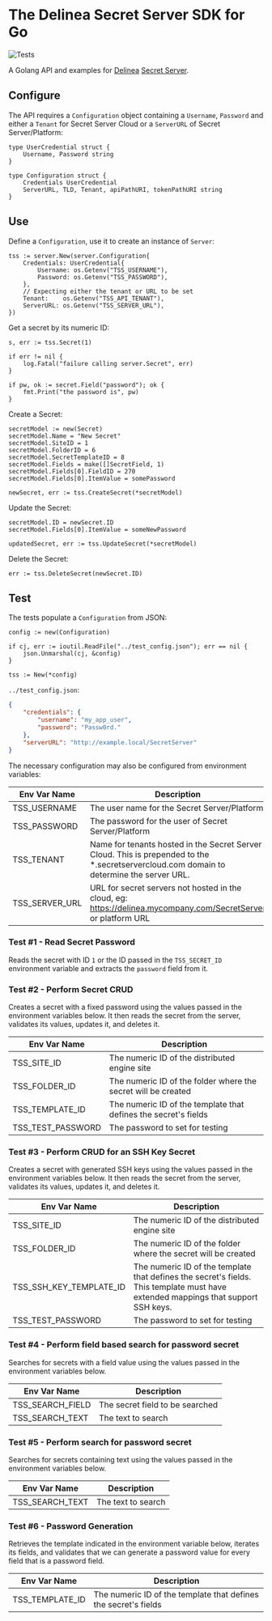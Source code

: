 # The Delinea Secret Server SDK for Go

![Tests](https://github.com/DelineaXPM/tss-sdk-go/workflows/Tests/badge.svg)

A Golang API and examples for [Delinea](https://delinea.com/)
[Secret Server](https://delinea.com/products/secret-server/).

## Configure

The API requires a `Configuration` object containing a `Username`, `Password`
and either a `Tenant` for Secret Server Cloud or a `ServerURL` of Secret Server/Platform:

```golang
type UserCredential struct {
    Username, Password string
}

type Configuration struct {
    Credentials UserCredential
    ServerURL, TLD, Tenant, apiPathURI, tokenPathURI string
}
```

## Use

Define a `Configuration`, use it to create an instance of `Server`:

```golang
tss := server.New(server.Configuration{
    Credentials: UserCredential{
        Username: os.Getenv("TSS_USERNAME"),
        Password: os.Getenv("TSS_PASSWORD"),
    },
    // Expecting either the tenant or URL to be set
    Tenant:    os.Getenv("TSS_API_TENANT"),
    ServerURL: os.Getenv("TSS_SERVER_URL"),
})
```

Get a secret by its numeric ID:

```golang
s, err := tss.Secret(1)

if err != nil {
    log.Fatal("failure calling server.Secret", err)
}

if pw, ok := secret.Field("password"); ok {
    fmt.Print("the password is", pw)
}
```

Create a Secret:

```golang
secretModel := new(Secret)
secretModel.Name = "New Secret"
secretModel.SiteID = 1
secretModel.FolderID = 6
secretModel.SecretTemplateID = 8
secretModel.Fields = make([]SecretField, 1)
secretModel.Fields[0].FieldID = 270
secretModel.Fields[0].ItemValue = somePassword

newSecret, err := tss.CreateSecret(*secretModel)
```

Update the Secret: 

```golang
secretModel.ID = newSecret.ID
secretModel.Fields[0].ItemValue = someNewPassword

updatedSecret, err := tss.UpdateSecret(*secretModel)
```

Delete the Secret:

```golang
err := tss.DeleteSecret(newSecret.ID)
```

## Test

The tests populate a `Configuration` from JSON:

```golang
config := new(Configuration)

if cj, err := ioutil.ReadFile("../test_config.json"); err == nil {
    json.Unmarshal(cj, &config)
}

tss := New(*config)
```

`../test_config.json`:

```json
{
    "credentials": {
        "username": "my_app_user",
        "password": "Passw0rd."
    },
    "serverURL": "http://example.local/SecretServer"
}
```

The necessary configuration may also be configured from environment variables: 

| Env Var Name   | Description                                                                                                                              |
|----------------|------------------------------------------------------------------------------------------------------------------------------------------|
| TSS_USERNAME   | The user name for the Secret Server/Platform                                                                                                   |
| TSS_PASSWORD   | The password for the user of Secret Server/Platform                                                                                                               |
| TSS_TENANT     | Name for tenants hosted in the Secret Server Cloud. This is prepended to the *.secretservercloud.com domain to determine the server URL. |
| TSS_SERVER_URL | URL for secret servers not hosted in the cloud, eg: https://delinea.mycompany.com/SecretServer or platform URL                                             |

### Test #1 - Read Secret Password
Reads the secret with ID `1` or the ID passed in the `TSS_SECRET_ID` environment variable 
and extracts the `password` field from it.

### Test #2 - Perform Secret CRUD
Creates a secret with a fixed password using the values passed in the environment variables 
below. It then reads the secret from the server, validates its values, updates it, and deletes 
it.

| Env Var Name      | Description                                                                   |
|-------------------|-------------------------------------------------------------------------------|
| TSS_SITE_ID       | The numeric ID of the distributed engine site                                 |
| TSS_FOLDER_ID     | The numeric ID of the folder where the secret will be created                 |
| TSS_TEMPLATE_ID   | The numeric ID of the template that defines the secret's fields               |
| TSS_TEST_PASSWORD | The password to set for testing                                               |

### Test #3 - Perform CRUD for an SSH Key Secret
Creates a secret with generated SSH keys using the values passed in the environment variables 
below. It then reads the secret from the server, validates its values, updates it, and deletes it.

| Env Var Name                | Description                                                                                                                       |
|-----------------------------|-----------------------------------------------------------------------------------------------------------------------------------|
| TSS_SITE_ID                 | The numeric ID of the distributed engine site                                                                                     |
| TSS_FOLDER_ID               | The numeric ID of the folder where the secret will be created                                                                     |
| TSS_SSH_KEY_TEMPLATE_ID     | The numeric ID of the template that defines the secret's fields. This template must have extended mappings that support SSH keys. |
| TSS_TEST_PASSWORD           | The password to set for testing                                                                                                   |

### Test #4 - Perform field based search for password secret
Searches for secrets with a field value using the values passed in the environment variables below.

| Env Var Name                | Description                                                                                                                       |
|-----------------------------|-----------------------------------------------------------------------------------------------------------------------------------|
| TSS_SEARCH_FIELD            | The secret field to be searched                                                                                                   |
| TSS_SEARCH_TEXT             | The text to search                                                                                                                |

### Test #5 - Perform search for password secret
Searches for secrets containing text using the values passed in the environment variables below.

| Env Var Name                | Description                                                                                                                       |
|-----------------------------|-----------------------------------------------------------------------------------------------------------------------------------|
| TSS_SEARCH_TEXT             | The text to search                                                                                                                |

### Test #6 - Password Generation
Retrieves the template indicated in the environment variable below, iterates its fields, and 
validates that we can generate a password value for every field that is a password field.

| Env Var Name    | Description                                                                   |
|-----------------|-------------------------------------------------------------------------------|
| TSS_TEMPLATE_ID | The numeric ID of the template that defines the secret's fields               |
